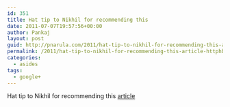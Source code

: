 ```yaml
---
id: 351
title: Hat tip to Nikhil for recommending this
date: 2011-07-07T19:57:56+00:00
author: Pankaj
layout: post
guid: http://pnarula.com/2011/hat-tip-to-nikhil-for-recommending-this-article-httphbswk-hbs-edurss6752-html/
permalink: /2011/hat-tip-to-nikhil-for-recommending-this-article-httphbswk-hbs-edurss6752-html/
categories:
  - asides
tags:
  - google+
---
```

Hat tip to Nikhil for recommending this [article](http://hbswk.hbs.edu/rss/6752.html)

